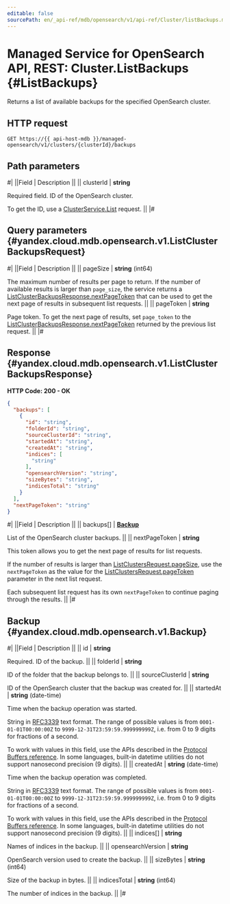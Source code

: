 ```yaml
---
editable: false
sourcePath: en/_api-ref/mdb/opensearch/v1/api-ref/Cluster/listBackups.md
---
```


# Managed Service for OpenSearch API, REST: Cluster.ListBackups {#ListBackups}

Returns a list of available backups for the specified OpenSearch cluster.

## HTTP request

```
GET https://{{ api-host-mdb }}/managed-opensearch/v1/clusters/{clusterId}/backups
```

## Path parameters

#|
||Field | Description ||
|| clusterId | **string**

Required field. ID of the OpenSearch cluster.

To get the ID, use a [ClusterService.List](/docs/managed-opensearch/api-ref/Cluster/list#List) request. ||
|#

## Query parameters {#yandex.cloud.mdb.opensearch.v1.ListClusterBackupsRequest}

#|
||Field | Description ||
|| pageSize | **string** (int64)

The maximum number of results per page to return. If the number of available
results is larger than `page_size`, the service returns a [ListClusterBackupsResponse.nextPageToken](#yandex.cloud.mdb.opensearch.v1.ListClusterBackupsResponse)
that can be used to get the next page of results in subsequent list requests. ||
|| pageToken | **string**

Page token. To get the next page of results, set `page_token` to the [ListClusterBackupsResponse.nextPageToken](#yandex.cloud.mdb.opensearch.v1.ListClusterBackupsResponse)
returned by the previous list request. ||
|#

## Response {#yandex.cloud.mdb.opensearch.v1.ListClusterBackupsResponse}

**HTTP Code: 200 - OK**

```json
{
  "backups": [
    {
      "id": "string",
      "folderId": "string",
      "sourceClusterId": "string",
      "startedAt": "string",
      "createdAt": "string",
      "indices": [
        "string"
      ],
      "opensearchVersion": "string",
      "sizeBytes": "string",
      "indicesTotal": "string"
    }
  ],
  "nextPageToken": "string"
}
```

#|
||Field | Description ||
|| backups[] | **[Backup](#yandex.cloud.mdb.opensearch.v1.Backup)**

List of the OpenSearch cluster backups. ||
|| nextPageToken | **string**

This token allows you to get the next page of results for list requests.

If the number of results is larger than [ListClustersRequest.pageSize](/docs/managed-opensearch/api-ref/Cluster/list#yandex.cloud.mdb.opensearch.v1.ListClustersRequest), use the `nextPageToken` as the value
for the [ListClustersRequest.pageToken](/docs/managed-opensearch/api-ref/Cluster/list#yandex.cloud.mdb.opensearch.v1.ListClustersRequest) parameter in the next list request.

Each subsequent list request has its own `nextPageToken` to continue paging through the results. ||
|#

## Backup {#yandex.cloud.mdb.opensearch.v1.Backup}

#|
||Field | Description ||
|| id | **string**

Required. ID of the backup. ||
|| folderId | **string**

ID of the folder that the backup belongs to. ||
|| sourceClusterId | **string**

ID of the OpenSearch cluster that the backup was created for. ||
|| startedAt | **string** (date-time)

Time when the backup operation was started.

String in [RFC3339](https://www.ietf.org/rfc/rfc3339.txt) text format. The range of possible values is from
`0001-01-01T00:00:00Z` to `9999-12-31T23:59:59.999999999Z`, i.e. from 0 to 9 digits for fractions of a second.

To work with values in this field, use the APIs described in the
[Protocol Buffers reference](https://developers.google.com/protocol-buffers/docs/reference/overview).
In some languages, built-in datetime utilities do not support nanosecond precision (9 digits). ||
|| createdAt | **string** (date-time)

Time when the backup operation was completed.

String in [RFC3339](https://www.ietf.org/rfc/rfc3339.txt) text format. The range of possible values is from
`0001-01-01T00:00:00Z` to `9999-12-31T23:59:59.999999999Z`, i.e. from 0 to 9 digits for fractions of a second.

To work with values in this field, use the APIs described in the
[Protocol Buffers reference](https://developers.google.com/protocol-buffers/docs/reference/overview).
In some languages, built-in datetime utilities do not support nanosecond precision (9 digits). ||
|| indices[] | **string**

Names of indices in the backup. ||
|| opensearchVersion | **string**

OpenSearch version used to create the backup. ||
|| sizeBytes | **string** (int64)

Size of the backup in bytes. ||
|| indicesTotal | **string** (int64)

The number of indices in the backup. ||
|#